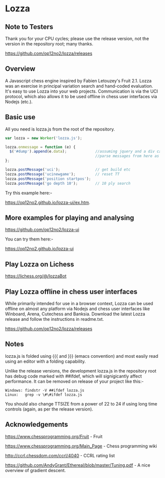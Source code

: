 # Lozza

## Note to Testers

Thank you for your CPU cycles; please use the release version, not the version in the repository root; many thanks.

https://github.com/op12no2/lozza/releases

## Overview

A Javascript chess engine inspired by Fabien Letouzey's Fruit 2.1. Lozza was an exercise in principal variation search and hand-coded evaluation. It's easy to use Lozza into your web projects. Communication is via the UCI protocol, which also allows it to be used offline in chess user interfaces via Nodejs (etc.).

## Basic use

All you need is lozza.js from the root of the repository.

```Javascript
var lozza = new Worker('lozza.js');

lozza.onmessage = function (e) {
  $('#dump').append(e.data);             //assuming jquery and a div called #dump
                                         //parse messages from here as required
};

lozza.postMessage('uci');                // get build etc
lozza.postMessage('ucinewgame');         // reset TT
lozza.postMessage('position startpos');
lozza.postMessage('go depth 10');        // 10 ply search
```

Try this example here:-

https://op12no2.github.io/lozza-ui/ex.htm.

## More examples for playing and analysing

https://github.com/op12no2/lozza-ui

You can try them here:-

https://op12no2.github.io/lozza-ui

## Play Lozza on Lichess

https://lichess.org/@/lozzaBot

## Play Lozza offline in chess user interfaces

While primarily intended for use in a browser context, Lozza can be used offline on almost any platform via Nodejs and chess user interfaces like Winboard, Arena, Cutechess and Banksia. Download the latest Lozza release and follow the instructions in readme.txt.

https://github.com/op12no2/lozza/releases
  
## Notes

lozza.js is folded using {{{ and }}} (emacs convention) and most easily read using an editor with a folding capability.

Unlike the release versions, the development lozza.js in the repository root has debug code marked with ##ifdef, which will signigicantly affect performance. It can be removed on release of your project like this:-

```
Windows: findstr -V ##ifdef lozza.js
Linux:   grep -v \#\#ifdef lozza.js
```
You should also change TTSIZE from a power of 22 to 24 if using long time controls (again, as per the release version).

## Acknowledgements

https://www.chessprogramming.org/Fruit - Fruit

https://www.chessprogramming.org/Main_Page - Chess programming wiki

http://ccrl.chessdom.com/ccrl/4040 - CCRL rating list

https://github.com/AndyGrant/Ethereal/blob/master/Tuning.pdf - A nice overview of gradient descent.

